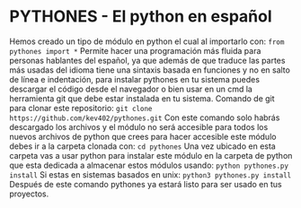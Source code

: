 # PYTHONES - El python en español
Hemos creado un tipo de módulo en python el cual al importarlo con:
`from pythones import *`
Permite hacer una programación más fluida para personas hablantes del español, ya que además de que traduce las partes más usadas del idioma tiene una sintaxis basada en funciones y no en salto de línea e indentación, para instalar pythones en tu sistema puedes descargar el código desde el navegador o bien usar en un cmd la herramienta git que debe estar instalada en tu sistema.
Comando de git para clonar este repositorio:
`git clone https://github.com/kev402/pythones.git`
Con este comando solo habrás descargado los archivos y el módulo no será accesible para todos los nuevos archivos de python que crees para hacer accesible este módulo debes ir a la carpeta clonada con:
`cd pythones`
Una vez ubicado en esta carpeta vas a usar python para instalar este módulo en la carpeta de python que esta dedicada a almacenar estos módulos usando:
`python pythones.py install`
Si estas en sistemas basados en unix:
`python3 pythones.py install`
Después de este comando pythones ya estará listo para ser usado en tus proyectos.
